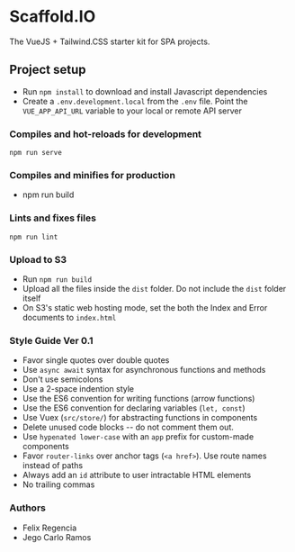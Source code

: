# Scaffold.IO
The VueJS + Tailwind.CSS starter kit for SPA projects.

## Project setup
- Run `npm install` to download and install Javascript dependencies
- Create a `.env.development.local` from the `.env` file. Point the `VUE_APP_API_URL` variable to your local or remote API server

### Compiles and hot-reloads for development
```
npm run serve
```

### Compiles and minifies for production
- npm run build


### Lints and fixes files
```
npm run lint
```

### Upload to S3
- Run `npm run build`
- Upload all the files inside the `dist` folder. Do not include the `dist` folder itself
- On S3's static web hosting mode, set the both the Index and Error documents to `index.html`

### Style Guide Ver 0.1
- Favor single quotes over double quotes
- Use `async await` syntax for asynchronous functions and methods
- Don't use semicolons
- Use a 2-space indention style
- Use the ES6 convention for writing functions (arrow functions)
- Use the ES6 convention for declaring variables (`let, const`)
- Use Vuex (`src/store/`) for abstracting functions in components
- Delete unused code blocks -- do not comment them out.
- Use `hypenated lower-case` with an `app` prefix for custom-made components
- Favor `router-links` over anchor tags (`<a href>`). Use route names instead of paths
- Always add an `id` attribute to user intractable HTML elements
- No trailing commas


### Authors
- Felix Regencia
- Jego Carlo Ramos
